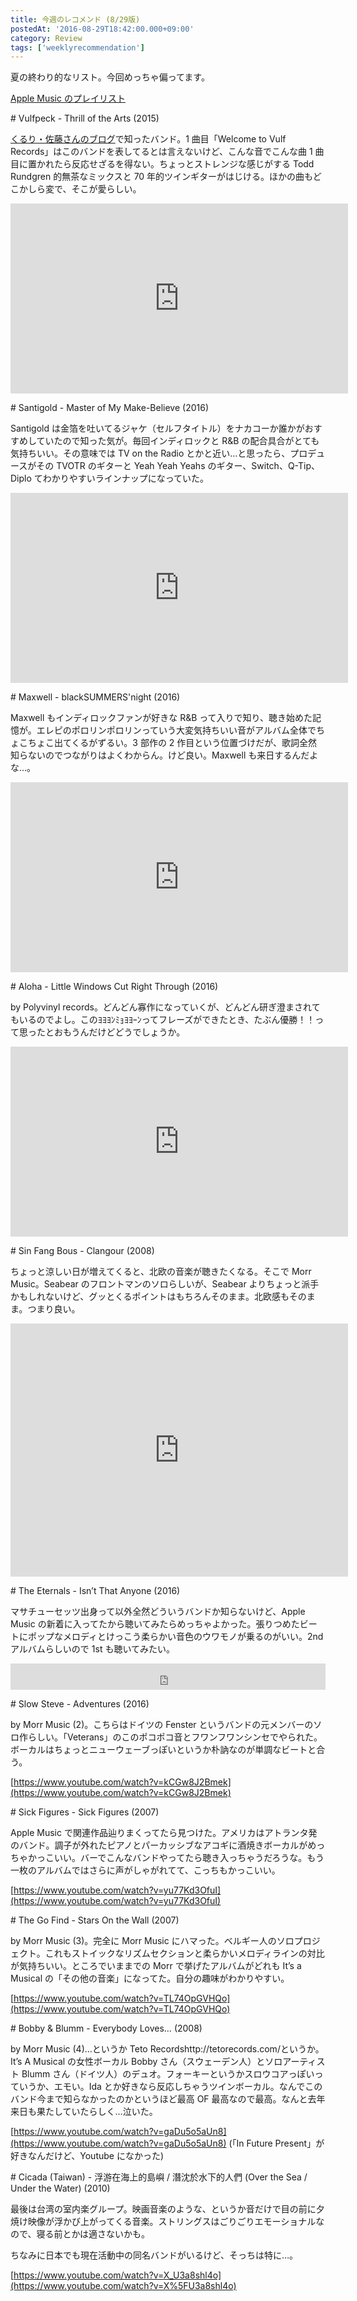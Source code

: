 ```yaml
---
title: 今週のレコメンド (8/29版)
postedAt: '2016-08-29T18:42:00.000+09:00'
category: Review
tags: ['weeklyrecommendation']
---
```


夏の終わり的なリスト。今回めっちゃ偏ってます。

[Apple Music のプレイリスト](https://itunes.apple.com/jp/playlist/jin-zhounorekomendo-8-29ban/idpl.e9edd865f0344058a8d66d2ebf2e9bdb)

\# Vulfpeck - Thrill of the Arts (2015)

[くるり・佐藤さんのブログ](https://note.mu/quruli/n/nf6442e1cc00f)で知ったバンド。1 曲目「Welcome to Vulf Records」はこのバンドを表してるとは言えないけど、こんな音でこんな曲 1 曲目に置かれたら反応せざるを得ない。ちょっとストレンジな感じがする Todd Rundgren 的無茶なミックスと 70 年的ツインギターがはじける。ほかの曲もどこかしら変で、そこが愛らしい。

<iframe id="youtube_iframe" src="https://www.youtube.com/embed/eCO_hcBz-0I?feature=oembed&amp;enablejsapi=1&amp;origin=https://safe.txmblr.com&amp;wmode=opaque" allowfullscreen="" width="540" frameborder="0" height="304"></iframe>

\# Santigold - Master of My Make-Believe (2016)

Santigold は金箔を吐いてるジャケ（セルフタイトル）をナカコーか誰かがおすすめしていたので知った気が。毎回インディロックと R&B の配合具合がとても気持ちいい。その意味では TV on the Radio とかと近い…と思ったら、プロデュースがその TVOTR のギターと Yeah Yeah Yeahs のギター、Switch、Q-Tip、Diplo てわかりやすいラインナップになっていた。

<iframe src="https://www.youtube.com/embed/mIMMZQJ1H6E?feature=oembed&amp;enablejsapi=1&amp;origin=https://safe.txmblr.com&amp;wmode=opaque" allowfullscreen="" width="540" frameborder="0" height="304"></iframe>

\# Maxwell - blackSUMMERS'night (2016)

Maxwell もインディロックファンが好きな R&B って入りで知り、聴き始めた記憶が。エレピのポロリンポロリンっていう大変気持ちいい音がアルバム全体でちょこちょこ出てくるがずるい。3 部作の 2 作目という位置づけだが、歌詞全然知らないのでつながりはよくわからん。けど良い。Maxwell も来日するんだよな…。

<iframe src="https://www.youtube.com/embed/IB9_ORhFoYU?feature=oembed&amp;enablejsapi=1&amp;origin=https://safe.txmblr.com&amp;wmode=opaque" allowfullscreen="" width="540" frameborder="0" height="304"></iframe>

\# Aloha - Little Windows Cut Right Through (2016)

by Polyvinyl records。どんどん寡作になっていくが、どんどん研ぎ澄まされてもいるのでよし。このﾖﾖﾖﾝﾐｮﾖﾖｰﾝってフレーズができたとき、たぶん優勝！！って思ったとおもうんだけどどうでしょうか。

<iframe src="https://www.youtube.com/embed/jWaoRozM_OQ?feature=oembed&amp;enablejsapi=1&amp;origin=https://safe.txmblr.com&amp;wmode=opaque" allowfullscreen="" width="540" frameborder="0" height="304"></iframe>

\# Sin Fang Bous - Clangour (2008)

ちょっと涼しい日が増えてくると、北欧の音楽が聴きたくなる。そこで Morr Music。Seabear のフロントマンのソロらしいが、Seabear よりちょっと派手かもしれないけど、グッとくるポイントはもちろんそのまま。北欧感もそのまま。つまり良い。

<iframe src="https://www.youtube.com/embed/9-bzsBr4kT4?feature=oembed&amp;enablejsapi=1&amp;origin=https://safe.txmblr.com&amp;wmode=opaque" allowfullscreen="" width="540" frameborder="0" height="405"></iframe>

\# The Eternals - Isn’t That Anyone (2016)

マサチューセッツ出身って以外全然どういうバンドか知らないけど、Apple Music の新着に入ってたから聴いてみたらめっちゃよかった。張りつめたビートにポップなメロディとけっこう柔らかい音色のウワモノが乗るのがいい。2nd アルバムらしいので 1st も聴いてみたい。

<iframe style="border: 0; width: 100%; height: 42px;" src="https://bandcamp.com/EmbeddedPlayer/album=3233458898/size=small/bgcol=ffffff/linkcol=0687f5/track=962889636/transparent=true/" seamless=""><a href="http://eternalsband.bandcamp.com/album/isnt-that-anyone">Isn&rsquo;t That Anyone by Eternals</a></iframe>

\# Slow Steve - Adventures (2016)

by Morr Music (2)。こちらはドイツの Fenster というバンドの元メンバーのソロ作らしい。「Veterans」のこのポコポコ音とフワンフワンシンセでやられた。ボーカルはちょっとニューウェーブっぽいというか朴訥なのが単調なビートと合う。

[https://www.youtube.com/watch?v=kCGw8J2Bmek](https://www.youtube.com/watch?v=kCGw8J2Bmek)

\# Sick Figures - Sick Figures (2007)

Apple Music で関連作品辿りまくってたら見つけた。アメリカはアトランタ発のバンド。調子が外れたピアノとパーカッシブなアコギに酒焼きボーカルがめっちゃかっこいい。バーでこんなバンドやってたら聴き入っちゃうだろうな。もう一枚のアルバムではさらに声がしゃがれてて、こっちもかっこいい。

[https://www.youtube.com/watch?v=yu77Kd3OfuI](https://www.youtube.com/watch?v=yu77Kd3OfuI)

\# The Go Find - Stars On the Wall (2007)

by Morr Music (3)。完全に Morr Music にハマった。ベルギー人のソロプロジェクト。これもストイックなリズムセクションと柔らかいメロディラインの対比が気持ちいい。ところでいままでの Morr で挙げたアルバムがどれも It’s a Musical の「その他の音楽」になってた。自分の趣味がわかりやすい。

[https://www.youtube.com/watch?v=TL74OpGVHQo](https://www.youtube.com/watch?v=TL74OpGVHQo)

\# Bobby & Blumm - Everybody Loves… (2008)

by Morr Music (4)…というか Teto Recordshttp://tetorecords.com/というか。It’s A Musical の女性ボーカル Bobby さん（スウェーデン人）とソロアーティスト Blumm さん（ドイツ人）のデュオ。フォーキーというかスロウコアっぽいっていうか、エモい。Ida とか好きなら反応しちゃうツインボーカル。なんでこのバンド今まで知らなかったのかというほど最高 OF 最高なので最高。なんと去年来日も果たしていたらしく…泣いた。

[https://www.youtube.com/watch?v=gaDu5o5aUn8](https://www.youtube.com/watch?v=gaDu5o5aUn8) (「In Future Present」が好きなんだけど、Youtube になかった)

\# Cicada (Taiwan) - 浮游在海上的島嶼 / 潛沈於水下的人們 (Over the Sea / Under the Water) (2010)

最後は台湾の室内楽グループ。映画音楽のような、というか音だけで目の前に夕焼け映像が浮かび上がってくる音楽。ストリングスはごりごりエモーショナルなので、寝る前とかは適さないかも。

ちなみに日本でも現在活動中の同名バンドがいるけど、そっちは特に…。

[https://www.youtube.com/watch?v=X_U3a8shl4o](https://www.youtube.com/watch?v=X%5FU3a8shl4o)

